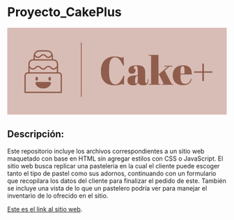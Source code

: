 # Proyecto_CakePlus

 ![CakePlus](/assets/logo.jpeg)
 
## Descripción:
Este repositorio incluye los archivos correspondientes a un sitio web maquetado con base en HTML sin agregar estilos con CSS o JavaScript. 
El sitio web busca replicar una pasteleria en la cual el cliente puede escoger tanto el tipo de pastel como sus adornos, continuando con un formulario que recopilara 
los datos del cliente para finalizar el pedido de este. También se incluye una vista de lo que un pastelero podría ver para manejar el inventario de lo ofrecido en el sitio. 

[Este es el link al sitio web](https://armvasquez.github.io/Proyecto_CakePlus/).
